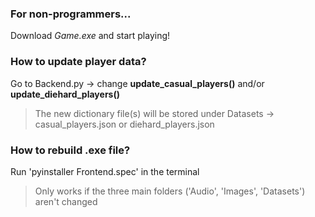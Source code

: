 ### For non-programmers...

Download _Game.exe_ and start playing!

### How to update player data? 

Go to Backend.py -> change **update_casual_players()** and/or **update_diehard_players()**

> The new dictionary file(s) will be stored under Datasets -> casual_players.json or diehard_players.json


### How to rebuild .exe file? 

Run 'pyinstaller Frontend.spec' in the terminal 

> Only works if the three main folders ('Audio', 'Images', 'Datasets') aren't changed 

